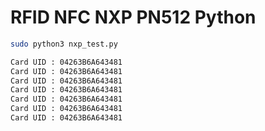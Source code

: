 # RFID NFC NXP PN512 Python


```bash
sudo python3 nxp_test.py 

Card UID : 04263B6A643481
Card UID : 04263B6A643481
Card UID : 04263B6A643481
Card UID : 04263B6A643481
Card UID : 04263B6A643481
Card UID : 04263B6A643481
Card UID : 04263B6A643481
```



